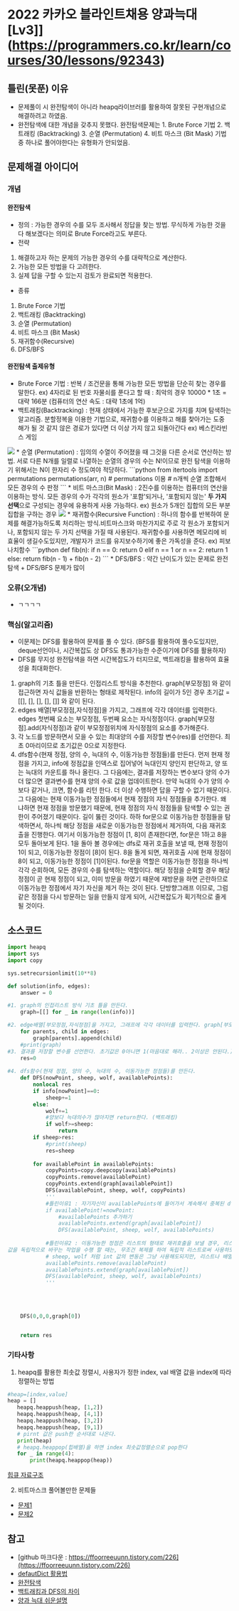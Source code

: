 # 2022 카카오 블라인트채용 양과늑대[Lv3]](https://programmers.co.kr/learn/courses/30/lessons/92343)


## 틀린(못푼) 이유 
* 문제풀이 시 완전탐색이 아니라 heapq라이브러를 활용하여 잘못된 구현개념으로 해결하려고 하였음.
* 완전탐색에 대한 개념을 갖추지 못했다. 완전탐색문제는 1. Brute Force 기법 2. 백트래킹 (Backtracking) 3. 순열 (Permutation) 4. 비트 마스크 (Bit Mask) 기법 중 하나로 풀어야한다는 유형화가 안되었음.

## 문제해결 아이디어

### 개념

#### 완전탐색
* 정의 : 가능한 경우의 수를 모두 조사해서 정답을 찾는 방법. 무식하게 가능한 것을 다 해보겠다는 의미로 Brute Force라고도 부른다.
* 전략 
 1. 해결하고자 하는 문제의 가능한 경우의 수를 대략적으로 계산한다. 
 2. 가능한 모든 방법을 다 고려한다. 
 3. 실제 답을 구할 수 있는지 검토가 완료되면 적용한다.
* 종류
 1. Brute Force 기법
 2. 백트래킹 (Backtracking)
 3. 순열 (Permutation)
 4. 비트 마스크 (Bit Mask)
 5. 재귀함수(Recursive)
 6. DFS/BFS

 
#### 완전탐색 출제유형 
* Brute Force 기법 : 반복 / 조건문을 통해 가능한 모든 방법을 단순히 찾는 경우를 말한다.
 ex) 4자리로 된 번호 자물쇠를 푼다고 할 때 : 최악의 경우 10000 * 1초 = 대략 166분 (컴퓨터의 연산 속도 : 대략 1초에 1억) 
* 백트래킹(Backtracking) : 현재 상태에서 가능한 후보군으로 가지를 치며 탐색하는 알고리즘. 분할정복을 이용한 기법으로, 재귀함수를 이용하고 해를 찾아가는 도중 해가 될 것 같지 않은 경로가 있다면 더 이상 가지 않고 되돌아간다
 ex) 베스킨라빈스 게임
 <img src="https://velog.velcdn.com/images%2Fyesjjin99%2Fpost%2F95e4f926-7417-49b8-9c4d-09adb359a741%2F%EC%BA%A1%EC%B2%982.PNG">
* 순열 (Permutation) :  임의의 수열이 주어졌을 때 그것을 다른 순서로 연산하는 방법. 서로 다른 N개를 일렬로 나열하는 순열의 경우의 수는 N!이므로 완전 탐색을 이용하기 위해서는 N이 한자리 수 정도여야 적당하다.
  ```python
  from itertools import permutations
  permutations(arr, n)  
  # permutations 이용
  # n개씩 순열 조합해서 모든 경우의 수 판정
  ```
* 비트 마스크(Bit Mask) : 2진수를 이용하는 컴퓨터의 연산을 이용하는 방식. 모든 경우의 수가 각각의 원소가 '포함'되거나, '포함되지 않는' <b>두 가지 선택</b>으로 구성되는 경우에 유용하게 사용 가능하다.
 ex) 원소가 5개인 집합의 모든 부분집합을 구하는 경우
 <img src="https://velog.velcdn.com/images%2Fyesjjin99%2Fpost%2Fbe5cdaa1-8755-4ff9-9d8b-01e88805bb2e%2F%EB%8B%A4%EC%9A%B4%EB%A1%9C%EB%93%9C.png">
* 재귀함수(Recursive Function) : 하나의 함수를 반복하여 문제를 해결가능하도록 처리하는 방식.비트마스크와 마찬가지로 주로 각 원소가 포함되거나, 포함되지 않는 두 가지 선택을 가질 때 사용된다. 재귀함수를 사용하면 메모리에 비효율이 생길수도있지만, 개발자가 코드를 유지보수하기에 좋은 가독성을 준다. 
 ex) 피보나치함수
 ```python
 def fib(n):
    if n == 0:
        return 0
    elif n == 1 or n == 2:
        return 1
    else:
        return fib(n - 1) + fib(n - 2)
 ```
* DFS/BFS : 약간 난이도가 있는 문제로 완전탐색 + DFS/BFS 문제가 많이


### 오류(오개념)
* ㄱㄱㄱㄱ 

### 핵심(알고리즘) 
* 이문제는 DFS를 활용하여 문제를 풀 수 있다. (BFS를 활용하여 풀수도있지만, deque선언이나, 시간복잡도 상 DFS도 통과가능한 수준이기에 DFS를 활용하자) 
* DFS를 무지성 완전탐색을 하면 시간복잡도가 터지므로, 백트래킹을 활용하여 효율성을 최대화한다.  
1. graph의 기초 틀을 만든다. 인접리스트 방식을 추천한다. graph[부모정점] 와 같이 접근하면 자식 값들을 반환하는 형태로 제작된다. info의 길이가 5인 경우 초기값 = [[], [], [], [], []] 와 같이 된다.
2. edges 배열[부모정점,자식정점]을 가지고, 그래프에 각각 데이터를 입력한다. edges 첫번째 요소는 부모정점, 두번째 요소는 자식정점이다. graph[부모정점].add(자식정점)과 같이 부모정점위치에 자식정점의 요소를 추가해준다.
3. 각 노드를 방문하면서 모을 수 있는 최대양의 수를 저장할 변수(res)를 선언한다. 최초 0마리이므로 초기값은 0으로 지정한다.
4. dfs함수(현재 정점, 양의 수, 늑대의 수, 이동가능한 정점들)를 만든다. 먼저 현재 정점을 가지고, info에 정점값을 인덱스로 집어넣어 늑대인지 양인지 판단하고, 양 또는 늑대의 카운트를 하나 올린다. 그 다음에는, 결과를 저장하는 변수보다 양의 수가 더 많으면 결과변수를 현재 양의 수로 값을 업데이트한다. 만약 늑대의 수가 양의 수보다 같거나, 크면, 함수를 리턴 한다. 더 이상 수행하면 답을 구할 수 없기 때문이다. 그 다음에는 현재 이동가능한 정점들에서 현재 정점의 자식 정점들을 추가한다. 왜냐하면 현재 정점을 방문했기 때문에, 현재 정점의 자식 정점들을 탐색할 수 있는 권한이 주어졌기 때문이다. 길이 뚫린 것이다. 하하 for문으로 이동가능한 정점들을 탐색하면서, 하나씩 해당 정점을 새로운 이동가능한 정점에서 제거하여, 다음 재귀호출을 진행한다. 여기서 이동가능한 정점이 [1, 8]이 존재한다면, for문은 1하고 8을 모두 돌아보게 된다. 1을 돌아 볼 경우에는 dfs로 재귀 호출을 보낼 때, 현재 정점이 1이 되고, 이동가능한 정점이 [8]이 된다. 8을 돌게 되면, 재귀호출 시에 현재 정점이 8이 되고, 이동가능한 정점이 [1]이된다. for문을 역할은 이동가능한 정점을 하나씩 각각 순회하여, 모든 경우의 수를 탐색하는 역할이다. 해당 정점을 순회할 경우 해당 정점이 곧 현재 정점이 되고, 이미 방문을 하였기 때문에 재방문을 하면 곤란하므로 이동가능한 정점에서 자기 자신을 제거 하는 것이 된다. 단방향그래프 이므로, 그럼 같은 정점을 다시 방문하는 일을 만들지 않게 되어, 시간복잡도가 획기적으로 줄게 될 것이다.

## 소스코드 
```python
import heapq
import sys
import copy

sys.setrecursionlimit(10**8)

def solution(info, edges):
    answer = 0

#1. graph의 인접리스트 방식 기초 틀을 만든다.
    graph=[[] for _ in range(len(info))]

#2. edge배열[부모정점,자식정점]을 가지고, 그래프에 각각 데이터를 입력한다. graph[부모정점].add(자식정점)
    for parents, child in edges:
        graph[parents].append(child)
    #print(graph)
#3. 결과를 저장할 변수를 선언한다. 초기값은 0아니면 1(마음대로 해라.. 2이상은 안된다.)
    res=0
    
#4. dfs함수(현재 정점, 양의 수, 늑대의 수, 이동가능한 정점들)를 만든다. 
    def DFS(nowPoint, sheep, wolf, availablePoints):
        nonlocal res
        if info[nowPoint]==0:
            sheep+=1
        else:
            wolf+=1
            #양보다 늑대의수가 많아지면 return한다. (백트래킹)
            if wolf>=sheep:
                return
        if sheep>res:
            #print(sheep)
            res=sheep        
        
        for availablePoint in availablePoints:
            copyPoints=copy.deepcopy(availablePoints)
            copyPoints.remove(availablePoint)
            copyPoints.extend(graph[availablePoint])
            DFS(availablePoint, sheep, wolf, copyPoints)
            '''
            #틀린이유1 : 자기자신이 availablePoints에 들어가서 계속해서 중복된 dfs 처리 
            if availablePoint!=nowPoint:
                #availablePoints 추가하기
                availablePoints.extend(graph[availablePoint])
                DFS(availablePoint, sheep, wolf, availablePoints)
       
            #틀린이유2 : 이동가능한 정점은 리스트의 형태로 재귀호출을 보낼 경우, 리스트가 완전 복제가 일어나지 않게 되면, 독립적 변수로 취급이 되지 않아 다른 곳에서 값을 바꾸면 연쇄적으로 이어져서 값이 바뀌어 최악의 상황을 초래하게 된다. 항상 배열이나 리스트의 자료형태를
값을 독립적으로 바꾸는 작업을 수행 할 때는, 무조건 복제를 하여 독립적 리스트로써 사용하도록 주의해야한다.
            # sheep, wolf 처럼 int 값의 변동은 그냥 사용해도되지만, 리스트나 배열의 경우 주소값을 공유하므로, DFS가 실행될때마다 값이 변하게 된다.  
            availablePoints.remove(availablePoint)
            availablePoints.extend(graph[availablePoint])
            DFS(availablePoint, sheep, wolf, availablePoints)
            '''
            
            
        
    
    DFS(0,0,0,graph[0])
    

    return res
```


### 기타사항
 1. heapq를 활용한 최솟값 정렬시, 사용자가 정한 index, val 배열 값을 index에 따라 정렬하는 방법
 ```python
 #heap=[index,value]
 heap = []
    heapq.heappush(heap, [1,2])
    heapq.heappush(heap, [4,1])
    heapq.heappush(heap, [3,2])
    heapq.heappush(heap, [9,1])
    # pirnt 값은 push한 순서대로 나온다.
    print(heap)
    # heapq.heappop(힙배열)을 하면 index 최솟값정렬순으로 pop한다 
    for _ in range(4):
        print(heapq.heappop(heap))
 ```
[힙큐 자료구조](https://littlefoxdiary.tistory.com/3)

 2. 비트마스크 풀어볼만한 문제들
  * [문제1](https://dalseoin.tistory.com/entry/%EB%B9%84%ED%8A%B8-%EB%A7%88%EC%8A%A4%ED%81%AC-%EB%AC%B8%EC%A0%9C%EB%93%A4)
  * [문제2](https://ssinee.tistory.com/169)

## 참고
* [github 마크다운 : https://ffoorreeuunn.tistory.com/226](https://ffoorreeuunn.tistory.com/226)
* [defautDict 활용법](https://dongdongfather.tistory.com/69)
* [완전탐색](https://velog.io/@yesjjin99/Algorithm-%EC%99%84%EC%A0%84%ED%83%90%EC%83%89)
* [백트래킹과 DFS의 차이](https://velog.io/@newon-seoul/%EB%AC%B8%EA%B3%BC%EC%83%9D%EC%9D%B4-%EC%A0%81%EC%96%B4%EB%B3%B4%EB%8A%94-%EB%B0%B1%ED%8A%B8%EB%9E%98%ED%82%B9-%EC%9E%AC%EA%B7%80%EC%99%80-DFS-%EB%A5%BC-%EA%B3%81%EB%93%A4%EC%9D%B8)
* [양과 늑대 쉬운설명](https://programmers.co.kr/questions/25736) 
